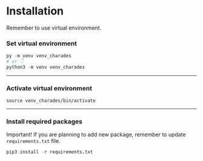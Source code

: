 # Installation

Remember to use virtual environment.

### Set virtual environment

```python
py -m venv venv_charades
# or 👇
python3 -m venv venv_charades
```

---

### Activate virtual environment

```shell
source venv_charades/bin/activate
```

---

### Install required packages

Important! If you are planning to add new package, remember to update `requirements.txt` file.

```python
pip3 install -r requirements.txt
```
